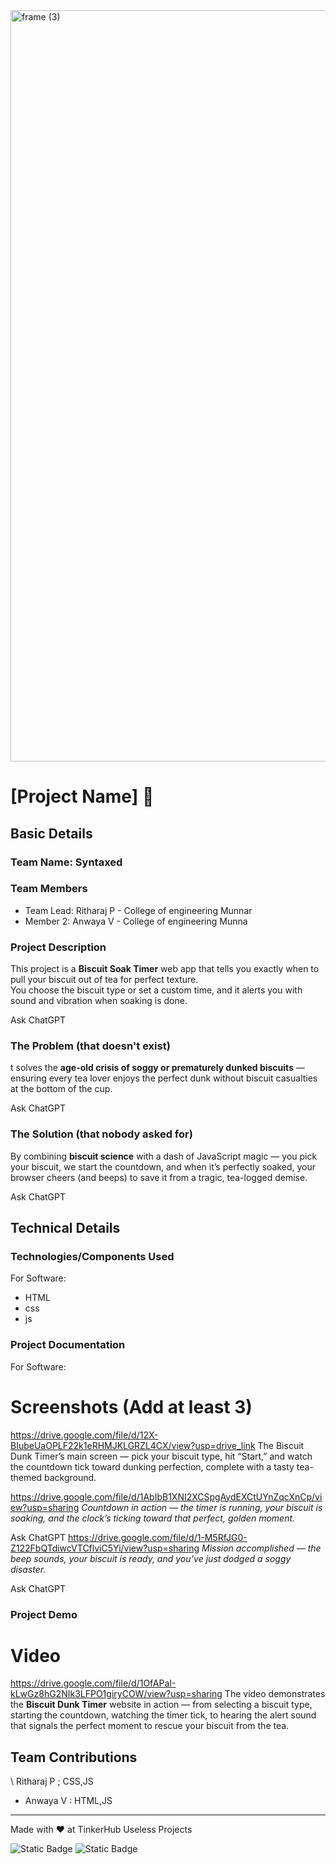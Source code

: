 <img width="3188" height="1202" alt="frame (3)" src="https://github.com/user-attachments/assets/517ad8e9-ad22-457d-9538-a9e62d137cd7" />


# [Project Name] 🎯


## Basic Details
### Team Name: Syntaxed


### Team Members
- Team Lead: Ritharaj P - College of engineering Munnar
- Member 2: Anwaya V - College of engineering Munna

### Project Description
This project is a **Biscuit Soak Timer** web app that tells you exactly when to pull your biscuit out of tea for perfect texture.  
You choose the biscuit type or set a custom time, and it alerts you with sound and vibration when soaking is done.

Ask ChatGPT

### The Problem (that doesn't exist)
t solves the **age-old crisis of soggy or prematurely dunked biscuits** — ensuring every tea lover enjoys the perfect dunk without biscuit casualties at the bottom of the cup.

Ask ChatGPT

### The Solution (that nobody asked for)
By combining **biscuit science** with a dash of JavaScript magic — you pick your biscuit, we start the countdown, and when it’s perfectly soaked, your browser cheers (and beeps) to save it from a tragic, tea-logged demise.

Ask ChatGPT

## Technical Details
### Technologies/Components Used
For Software:
- HTML
- css
- js

### Project Documentation
For Software:

# Screenshots (Add at least 3)
https://drive.google.com/file/d/12X-BIubeUaOPLF22k1eRHMJKLGRZL4CX/view?usp=drive_link
The Biscuit Dunk Timer’s main screen — pick your biscuit type, hit “Start,” and watch the countdown tick toward dunking perfection, complete with a tasty tea-themed background.

https://drive.google.com/file/d/1AbIbB1XNI2XCSpgAydEXCtUYnZqcXnCp/view?usp=sharing
_Countdown in action — the timer is running, your biscuit is soaking, and the clock’s ticking toward that perfect, golden moment._

Ask ChatGPT
https://drive.google.com/file/d/1-M5RfJG0-Z122FbQTdiwcVTCflviC5Yi/view?usp=sharing
_Mission accomplished — the beep sounds, your biscuit is ready, and you’ve just dodged a soggy disaster._

Ask ChatGPT

### Project Demo
# Video
https://drive.google.com/file/d/1OfAPaI-kLwGz8hG2NIk3LFPO1giryCOW/view?usp=sharing
The video demonstrates the **Biscuit Dunk Timer** website in action — from selecting a biscuit type, starting the countdown, watching the timer tick, to hearing the alert sound that signals the perfect moment to rescue your biscuit from the tea.

## Team Contributions
\ Ritharaj P ; CSS,JS
- Anwaya V : HTML,JS
---
Made with ❤️ at TinkerHub Useless Projects 

![Static Badge](https://img.shields.io/badge/TinkerHub-24?color=%23000000&link=https%3A%2F%2Fwww.tinkerhub.org%2F)
![Static Badge](https://img.shields.io/badge/UselessProjects--25-25?link=https%3A%2F%2Fwww.tinkerhub.org%2Fevents%2FQ2Q1TQKX6Q%2FUseless%2520Projects)


